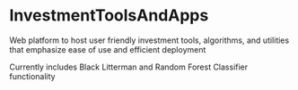 # InvestmentToolsAndApps
Web platform to host user friendly investment tools, algorithms, and utilities that emphasize ease of use and efficient deployment

Currently includes Black Litterman and Random Forest Classifier functionality
